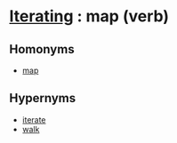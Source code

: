 # [Iterating][1] : map (verb)

## Homonyms

  - [map](map_n.md)

## Hypernyms

  - [iterate](iterate.md)
  - [walk](walk.md)

[1]: README.md